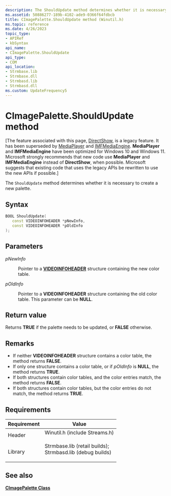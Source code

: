 ```yaml
---
description: The ShouldUpdate method determines whether it is necessary to create a new palette.
ms.assetid: 50886277-189b-4102-ade9-0366f64fdbcb
title: CImagePalette.ShouldUpdate method (Winutil.h)
ms.topic: reference
ms.date: 4/26/2023
topic_type: 
- APIRef
- kbSyntax
api_name: 
- CImagePalette.ShouldUpdate
api_type: 
- COM
api_location: 
- Strmbase.lib
- Strmbase.dll
- Strmbasd.lib
- Strmbasd.dll
ms.custom: UpdateFrequency5
---
```


# CImagePalette.ShouldUpdate method

\[The feature associated with this page, [DirectShow](/windows/win32/directshow/directshow), is a legacy feature. It has been superseded by [MediaPlayer](/uwp/api/Windows.Media.Playback.MediaPlayer) and [IMFMediaEngine](/windows/win32/api/mfmediaengine/nn-mfmediaengine-imfmediaengine). **MediaPlayer** and **IMFMediaEngine** have been optimized for Windows 10 and Windows 11. Microsoft strongly recommends that new code use **MediaPlayer** and **IMFMediaEngine** instead of **DirectShow**, when possible. Microsoft suggests that existing code that uses the legacy APIs be rewritten to use the new APIs if possible.\]

The `ShouldUpdate` method determines whether it is necessary to create a new palette.

## Syntax


```C++
BOOL ShouldUpdate(
   const VIDEOINFOHEADER *pNewInfo,
   const VIDEOINFOHEADER *pOldInfo
);
```



## Parameters

<dl> <dt>

*pNewInfo* 
</dt> <dd>

Pointer to a [**VIDEOINFOHEADER**](/previous-versions/windows/desktop/api/amvideo/ns-amvideo-videoinfoheader) structure containing the new color table.

</dd> <dt>

*pOldInfo* 
</dt> <dd>

Pointer to a **VIDEOINFOHEADER** structure containing the old color table. This parameter can be **NULL**.

</dd> </dl>

## Return value

Returns **TRUE** if the palette needs to be updated, or **FALSE** otherwise.

## Remarks

-   If neither **VIDEOINFOHEADER** structure contains a color table, the method returns **FALSE**.
-   If only one structure contains a color table, or if *pOldInfo* is **NULL**, the method returns **TRUE**.
-   If both structures contain color tables, and the color entries match, the method returns **FALSE**.
-   If both structures contain color tables, but the color entries do not match, the method returns **TRUE**.

## Requirements



| Requirement | Value |
|--------------------|--------------------------------------------------------------------------------------------------------------------------------------------------------------------------------------------|
| Header<br/>  | <dl> <dt>Winutil.h (include Streams.h)</dt> </dl>                                                                                   |
| Library<br/> | <dl> <dt>Strmbase.lib (retail builds); </dt> <dt>Strmbasd.lib (debug builds)</dt> </dl> |



## See also

<dl> <dt>

[**CImagePalette Class**](cimagepalette.md)
</dt> </dl>

 

 




